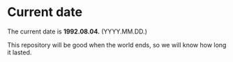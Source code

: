 # Current date

The current date is **1992.08.04.** (YYYY.MM.DD.)

This repository will be good when the world ends, so we will know how long it lasted.